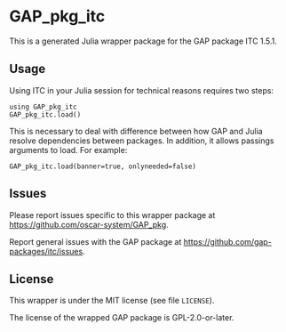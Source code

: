 # GAP_pkg_itc

This is a generated Julia wrapper package for the GAP package ITC 1.5.1.

## Usage

Using ITC in your Julia session for technical reasons requires two steps:

    using GAP_pkg_itc
    GAP_pkg_itc.load()

This is necessary to deal with difference between how GAP and Julia
resolve dependencies between packages. In addition, it allows passings
arguments to load. For example:

    GAP_pkg_itc.load(banner=true, onlyneeded=false)

## Issues

Please report issues specific to this wrapper package at <https://github.com/oscar-system/GAP_pkg>.

Report general issues with the GAP package at <https://github.com/gap-packages/itc/issues>.

## License

This wrapper is under the MIT license (see file `LICENSE`).

The license of the wrapped GAP package is GPL-2.0-or-later.
